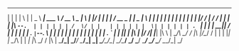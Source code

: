 
 _   _ _   _______ ___________   _____ _____ _   _  _____ _____ _   _ _____ _____ _____ _____ _   _ 
| | | | \ | |  _  \  ___| ___ \ /  __ \  _  | \ | |/  ___|_   _| | | /  __ \_   _|_   _|  _  | \ | |
| | | |  \| | | | | |__ | |_/ / | /  \/ | | |  \| |\ `--.  | | | | | | /  \/ | |   | | | | | |  \| |
| | | | . ` | | | |  __||    /  | |   | | | | . ` | `--. \ | | | | | | |     | |   | | | | | | . ` |
| |_| | |\  | |/ /| |___| |\ \  | \__/\ \_/ / |\  |/\__/ / | | | |_| | \__/\ | |  _| |_\ \_/ / |\  |
 \___/\_| \_/___/ \____/\_| \_|  \____/\___/\_| \_/\____/  \_/  \___/ \____/ \_/  \___/ \___/\_| \_/
                                                                                                    
                                                                                                    
